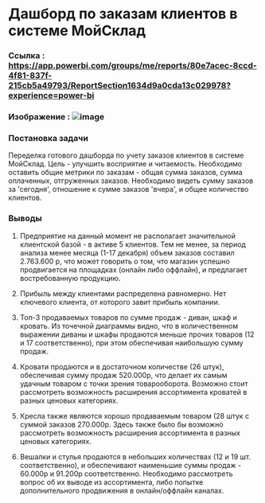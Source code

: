 # Дашборд по заказам клиентов в системе МойСклад

### Ссылка : https://app.powerbi.com/groups/me/reports/80e7acec-8ccd-4f81-837f-215cb5a49793/ReportSection1634d9a0cda13c029978?experience=power-bi

### Изображение : ![image](https://github.com/user-attachments/assets/d41e7573-f5e9-4b70-a4bb-2721eb950359)


### Постановка задачи

Переделка готового дашборда по учету заказов клиентов в системе МойСклад. Цель - улучшить восприятие и читаемость. 
Необходимо оставить общие метрики по заказам - общая сумма заказов, сумма оплаченных, отгруженных заказов. Необходимо видеть сумму заказов за 'сегодня', отношение к сумме заказов 'вчера', и общее количество клиентов.


### Выводы

1) Предприятие на данный момент не располагает значительной клиентской базой - в активе 5 клиентов. Тем не менее, за период анализа менее месяца (1-17 декабря) объем заказов составил 2.763.600 р, что может говорить о том, что магазин успешно продвигается на площадках (онлайн либо оффлайн), и предлагает востребованную продукцию. 
   
2) Прибыль между клиентами распределена равномерно. Нет ключевого клиента, от которого завит прибыль компании.
   
3) Топ-3 продаваемых товаров по сумме продаж - диван, шкаф и кровать. Из точечной диаграммы видно, что в количественном выражении диваны и шкафы продаются меньше прочих товаров (12 и 17 соответственно), при этом обеспечивая наибольшую сумму продаж.
   
4) Кровати продаются и в достаточном количестве (26 штук), обеспечивая сумму продаж 520.000р, что делает их самым удачным товаром с точки зрения товарооборота. Возможно стоит рассмотреть возможность расширения ассортимента кроватей в разных ценовых категориях.
   
5) Кресла также являются хорошо продаваемым товаром (28 штук с суммой заказов 270.000р. Здесь также было бы возможно рассмотреть возможность расширения ассортимента в разных ценовых категориях.
   
6) Вешалки и стулья продаются в небольших количествах (12 и 19 шт. соответственно), и обеспечивают наименьшие суммы продаж - 60.000р и 91.200р соответственно. Необходимо рассмотреть вопрос об их выводе из ассортимента, либо попытке дополнительного продвижения в онлайн/оффлайн каналах.
 

